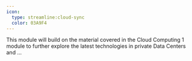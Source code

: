 ```yaml
---
icon:
  type: streamline:cloud-sync
  color: 03A9F4
---
```


This module will build on the material covered in the Cloud Computing 1 module to further explore the latest technologies in private Data Centers and  ... 
